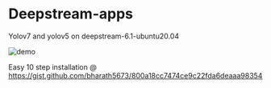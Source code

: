 # Deepstream-apps
Yolov7 and yolov5 on deepstream-6.1-ubuntu20.04

![demo](demo.gif)

Easy 10 step installation @
https://gist.github.com/bharath5673/800a18cc7474ce9c22fda6deaaa98354
